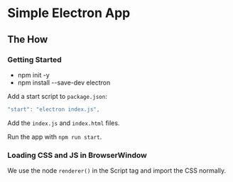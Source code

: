 # Simple Electron App

## The How

### Getting Started

* npm init -y
* npm install --save-dev electron

Add a start script to `package.json`:

```js
"start": "electron index.js",
```

Add the `index.js` and `index.html` files.

Run the app with `npm run start`.

### Loading CSS and JS in BrowserWindow

We use the node `renderer()` in the Script tag and import the CSS normally.